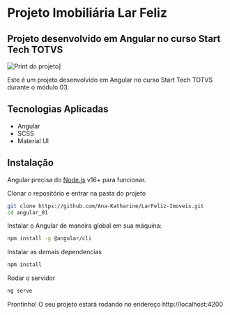 # Projeto Imobiliária Lar Feliz
## Projeto desenvolvido em Angular no curso Start Tech TOTVS

![Print do projeto](https://i.ibb.co/5n4dtv9/Screenshot-2023-08-04-at-16-36-18.png)]

Este é um projeto desenvolvido em Angular no curso Start Tech TOTVS durante o módulo 03.

## Tecnologias Aplicadas
- Angular
- SCSS
- Material UI

## Instalação
Angular precisa do [Node.js](https://nodejs.org/) v16+ para funcionar.

Clonar o repositório e entrar na pasta do projeto
```sh
git clone https://github.com/Ana-Katharine/LarFeliz-Imoveis.git
cd angular_01
```

Instalar o Angular de maneira global em sua máquina:
```sh
npm install -g @angular/cli
```

Instalar as demais dependencias
```sh
npm install
```

Rodar o servidor
```sh
ng serve
```

Prontinho! O seu projeto estará rodando no endereço http://localhost:4200
